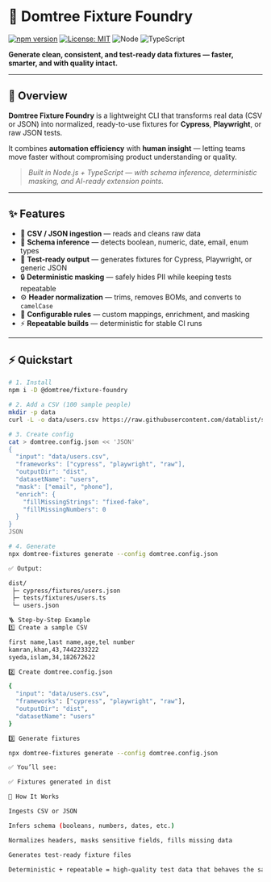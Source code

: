 # 🧩 Domtree Fixture Foundry

[![npm version](https://img.shields.io/npm/v/@domtree/fixture-foundry.svg)](https://www.npmjs.com/package/@domtree/fixture-foundry)
[![License: MIT](https://img.shields.io/badge/License-MIT-green.svg)](LICENSE)
![Node](https://img.shields.io/badge/node-%3E%3D18.x-blue.svg)
![TypeScript](https://img.shields.io/badge/TypeScript-5.x-3178C6.svg)

**Generate clean, consistent, and test-ready data fixtures — faster, smarter, and with quality intact.**

---

## 🚀 Overview

**Domtree Fixture Foundry** is a lightweight CLI that transforms real data (CSV or JSON) into normalized, ready-to-use fixtures for **Cypress**, **Playwright**, or raw JSON tests.

It combines **automation efficiency** with **human insight** — letting teams move faster without compromising product understanding or quality.

> _Built in Node.js + TypeScript — with schema inference, deterministic masking, and AI-ready extension points._

---

## ✨ Features

- 📄 **CSV / JSON ingestion** — reads and cleans raw data  
- 🧠 **Schema inference** — detects boolean, numeric, date, email, enum types  
- 🧩 **Test-ready output** — generates fixtures for Cypress, Playwright, or generic JSON  
- 🔒 **Deterministic masking** — safely hides PII while keeping tests repeatable  
- ⚙️ **Header normalization** — trims, removes BOMs, and converts to `camelCase`  
- 🧱 **Configurable rules** — custom mappings, enrichment, and masking  
- ⚡ **Repeatable builds** — deterministic for stable CI runs  

---

## ⚡ Quickstart

```bash
# 1. Install
npm i -D @domtree/fixture-foundry

# 2. Add a CSV (100 sample people)
mkdir -p data
curl -L -o data/users.csv https://raw.githubusercontent.com/datablist/sample-csv-files/main/files/people/people-100.csv

# 3. Create config
cat > domtree.config.json << 'JSON'
{
  "input": "data/users.csv",
  "frameworks": ["cypress", "playwright", "raw"],
  "outputDir": "dist",
  "datasetName": "users",
  "mask": ["email", "phone"],
  "enrich": {
    "fillMissingStrings": "fixed-fake",
    "fillMissingNumbers": 0
  }
}
JSON

# 4. Generate
npx domtree-fixtures generate --config domtree.config.json

✅ Output:

dist/
 ├─ cypress/fixtures/users.json
 ├─ tests/fixtures/users.ts
 └─ users.json

🪜 Step-by-Step Example
1️⃣ Create a sample CSV

first name,last name,age,tel number
kamran,khan,43,7442233222
syeda,islam,34,182672622

2️⃣ Create domtree.config.json

{
  "input": "data/users.csv",
  "frameworks": ["cypress", "playwright", "raw"],
  "outputDir": "dist",
  "datasetName": "users"
}

3️⃣ Generate fixtures

npx domtree-fixtures generate --config domtree.config.json

✅ You’ll see:

✅ Fixtures generated in dist

🧠 How It Works

Ingests CSV or JSON

Infers schema (booleans, numbers, dates, etc.)

Normalizes headers, masks sensitive fields, fills missing data

Generates test-ready fixture files

Deterministic + repeatable = high-quality test data that behaves the same in local and CI environments.
